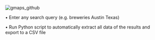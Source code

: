 ![gmaps_github](https://github.com/blakebrandon-hub/Google-Maps-Lead-Generator/assets/50201165/d1e96049-18a7-40ec-a69f-b993663ee0c7)


• Enter any search query (e.g. breweries Austin Texas)

• Run Python script to automatically extract all data of the results and export to a CSV file

